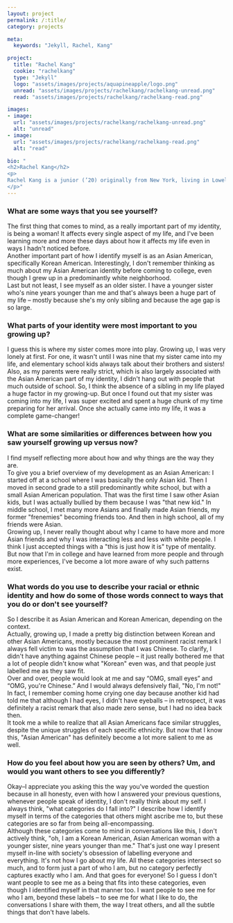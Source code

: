 ```yaml
---
layout: project
permalink: /:title/
category: projects

meta:
  keywords: "Jekyll, Rachel, Kang"

project:
  title: "Rachel Kang"
  cookie: "rachelkang"
  type: "Jekyll"
  logo: "assets/images/projects/aquapineapple/logo.png"
  unread: "assets/images/projects/rachelkang/rachelkang-unread.png"
  read: "assets/images/projects/rachelkang/rachelkang-read.png"

images:
- image:
  url: "assets/images/projects/rachelkang/rachelkang-unread.png"
  alt: "unread"
- image:
  url: "assets/images/projects/rachelkang/rachelkang-read.png"
  alt: "read"

bio: "
<h2>Rachel Kang</h2>
<p>
Rachel Kang is a junior (’20) originally from New York, living in Lowell House, and studying Computer Science. On campus, Rachel is involved with Women in Computer Science, The Crimson, The Women's Center, and Korean Association.
</p>"
---
```


<h3>What are some ways that you see yourself?</h3>
<p>
The first thing that comes to mind, as a really important part of my identity, is being a woman! It affects every single aspect of my life, and I've been learning more and more these days about how it affects my life even in ways I hadn't noticed before.
<br>
Another important part of how I identify myself is as an Asian American, specifically Korean American. Interestingly, I don't remember thinking as much about my Asian American identity before coming to college, even though I grew up in a predominantly white neighborhood.
<br>
Last but not least, I see myself as an older sister. I have a younger sister who's nine years younger than me and that's always been a huge part of my life – mostly because she's my only sibling and because the age gap is so large.
</p>

<h3>What parts of your identity were most important to you growing up?</h3>
<p>
I guess this is where my sister comes more into play. Growing up, I was very lonely at first.  For one, it wasn't until I was nine that my sister came into my life, and elementary school kids always talk about their brothers and sisters! Also, as my parents were really strict, which is also largely associated with the Asian American part of my identity, I didn't hang out with people that much outside of school. So, I think the absence of a sibling in my life played a huge factor in my growing-up.
But once I found out that my sister was coming into my life, I was super excited and spent a huge chunk of my time preparing for her arrival. Once she actually came into my life, it was a complete game-changer!
</p>

<h3>What are some similarities or differences between how you saw yourself growing up versus now?</h3>
<p>
I find myself reflecting more about how and why things are the way they are.
<br>
To give you a brief overview of my development as an Asian American: I started off at a school where I was basically the only Asian kid. Then I moved in second grade to a still predominantly white school, but with a small Asian American population. That was the first time I saw other Asian kids, but I was actually bullied by them because I was "that new kid."  In middle school, I met many more Asians and finally made Asian friends, my former "frenemies" becoming friends too. And then in high school, all of my friends were Asian.
<br>
Growing up, I never really thought about why I came to have more and more Asian friends and why I was interacting less and less with white people. I think I just accepted things with a "this is just how it is" type of mentality. But now that I'm in college and have learned from more people and through more experiences, I've become a lot more aware of why such patterns exist.
</p>

<h3>What words do you use to describe your racial or ethnic identity and how do some of those words connect to ways that you do or don't see yourself?</h3>
<p>
So I describe it as Asian American and Korean American, depending on the context.
<br>
Actually, growing up, I made a pretty big distinction between Korean and other Asian Americans, mostly because the most prominent racist remark I always fell victim to was the assumption that I was Chinese. To clarify, I didn't have anything against Chinese people – it just really bothered me that a lot of people didn't know what "Korean" even was, and that people just labelled me as they saw fit.
<br>
Over and over, people would look at me and say “OMG, small eyes” and “OMG, you're Chinese.” And I would always defensively flail, "No, I'm not!"
<br>
In fact, I remember coming home crying one day because another kid had told me that although I had eyes, I didn't have eyeballs – in retrospect, it was definitely a racist remark that also made zero sense, but I had no idea back then.
<br>
It took me a while to realize that all Asian Americans face similar struggles, despite the unique struggles of each specific ethnicity.  But now that I know this, "Asian American" has definitely become a lot more salient to me as well.
</p>

<h3>How do you feel about how you are seen by others? Um, and would you want others to see you differently?</h3>
<p>
Okay–I appreciate you asking this the way you've worded the question because in all honesty, even with how I answered your previous questions, whenever people speak of identity, I don't really think about my self. I always think, "what categories do I fall into?" I describe how I identify myself in terms of the categories that others might ascribe me to, but these categories are so far from being all-encompassing.
<br>
Although these categories come to mind in conversations like this, I don't actively think, "oh, I am a Korean American, Asian American woman with a younger sister, nine years younger than me." That's just one way I present myself in-line with society's obsession of labelling everyone and everything. It's not how I go about my life. All these categories intersect so much, and to form just a part of who I am, but no category perfectly captures exactly who I am. And that goes for everyone!
So I guess I don't want people to see me as a being that fits into these categories, even though I identified myself in that manner too. I want people to see me for who I am, beyond these labels – to see me for what I like to do, the conversations I share with them, the way I treat others, and all the subtle things that don't have labels.
</p>
